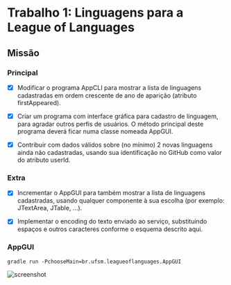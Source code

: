 # Trabalho 1: Linguagens para a League of Languages

## Missão

### Principal

- [x] Modificar o programa AppCLI para mostrar a lista de linguagens cadastradas em ordem crescente de ano de aparição (atributo firstAppeared).

- [x] Criar um programa com interface gráfica para cadastro de linguagem, para agradar outros perfis de usuários. O método principal deste programa deverá ficar numa classe nomeada AppGUI.

- [x] Contribuir com dados válidos sobre (no mínimo) 2 novas linguagens ainda não cadastradas, usando sua identificação no GitHub como valor do atributo userId.

### Extra

- [x] Incrementar o AppGUI para também mostrar a lista de linguagens cadastradas, usando qualquer componente à sua escolha (por exemplo: JTextArea, JTable, ...).

- [x] Implementar o encoding do texto enviado ao serviço, substituindo espaços e outros caracteres conforme o esquema descrito aqui.

### AppGUI

`gradle run -PchooseMain=br.ufsm.leagueoflanguages.AppGUI`

![screenshot](/img/screenshot.png)
